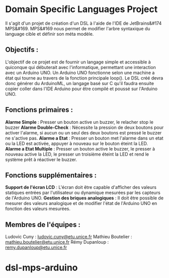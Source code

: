 Domain Specific Languages Project
=================================

Il s'agit d'un projet de création d'un DSL à l'aide de l'IDE de JetBrains&#174 MPS&#169.
MPS&#169 nous permet de modifier l'arbre syntaxique du language cible et définir son méta modèle.


## Objectifs :

L'objectif de ce projet est de fournir un langage simple et accessible à quiconque qui débuterait avec l'informatique, permettant une interaction avec un Arduino UNO. Un Arduino UNO fonctionne selon une machine a état qui tourne au travers de la fonction principale loop(). Le DSL créé devra donc générer du ArduinoML, un langage basé sur C qu'il faudra ensuite copier coller dans l'IDE Arduino pour être compilé et poussé sur l'Arduino UNO.

## Fonctions primaires :

**Alarme Simple** : Presser un bouton active un buzzer, le relacher stop le buzzer
**Alarme Double-Check** : Nécessite la pression de deux boutons pour activer l'alarme, si aucun ou un seul des deux boutons est pressé le buzzer ne s'active pas.
**Alarme a Etat** : Presser un bouton met l'alarme dans un etat ou la LED est activée, appuyer à nouveau sur le bouton éteint la LED.
**Alarme a Etat Multiple** : Presser un bouton active le buzzer, le presser à nouveau active la LED, le presser un troisième éteint la LED et rend le système prêt à réactiver le buzzer.

## Fonctions supplémentaires :

**Support de l'écran LCD** : L'écran doit être capable d'afficher des valeurs statiques entrées par l'utilisateur ou dynamique mesurées par les capteurs de l'Arduino UNO.
**Gestion des briques analogiques** : Il doit être possible de mesurer des valeurs analogique et de modifier l'état de l'Arduino UNO en fonction des valeurs mesurées.

## Membres de l'équipes :

Ludovic Cuny : ludovic.cuny@etu.unice.fr
Mathieu Boutelier : mathieu.boutelier@etu.unice.fr
Rémy Dupanloup : remy.dupanloup@etu.unice.fr

# dsl-mps-arduino
